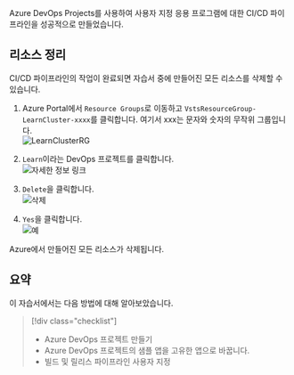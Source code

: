 Azure DevOps Projects를 사용하여 사용자 지정 응용 프로그램에 대한 CI/CD 파이프라인을 성공적으로 만들었습니다. 

## <a name="clean-up-resources"></a>리소스 정리

CI/CD 파이프라인의 작업이 완료되면 자습서 중에 만들어진 모든 리소스를 삭제할 수 있습니다.

1. Azure Portal에서 `Resource Groups`로 이동하고 `VstsResourceGroup-LearnCluster-xxxx`를 클릭합니다. 여기서 xxx는 문자와 숫자의 무작위 그룹입니다.  
![LearnClusterRG](/media-draft/4-learnclusterrg.png)

2. `Learn`이라는 DevOps 프로젝트를 클릭합니다.  
![자세한 정보 링크](/media-draft/4-learnlink.png)

3. `Delete`을 클릭합니다.  
![삭제](/media-draft/4-deleteproj.png)

4. `Yes`을 클릭합니다.  
![예](/media-draft/4-yes.png)

Azure에서 만들어진 모든 리소스가 삭제됩니다.

## <a name="summary"></a>요약

이 자습서에서는 다음 방법에 대해 알아보았습니다.
> [!div class="checklist"]
> * Azure DevOps 프로젝트 만들기
> * Azure DevOps 프로젝트의 샘플 앱을 고유한 앱으로 바꿉니다.
> * 빌드 및 릴리스 파이프라인 사용자 지정
